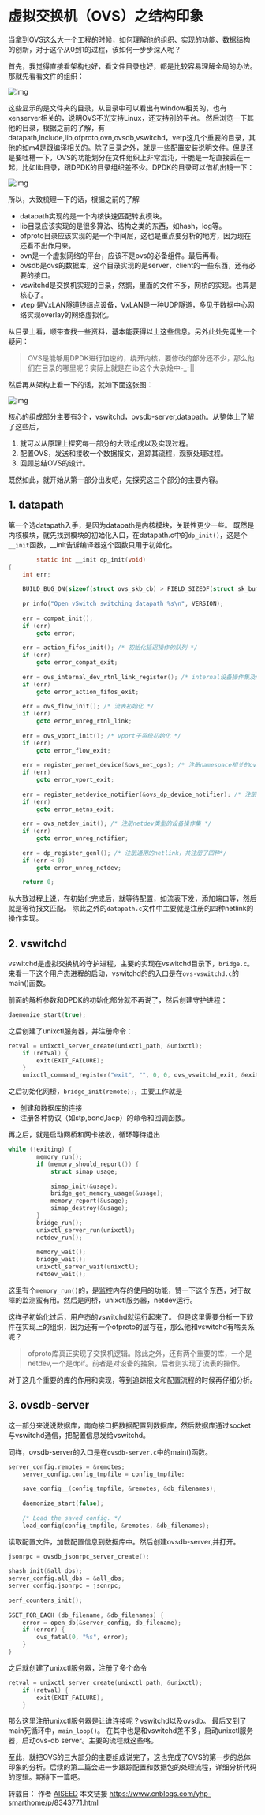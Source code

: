# 虚拟交换机（OVS）之结构印象

当拿到OVS这么大一个工程的时候，如何理解他的组织、实现的功能、数据结构的创新，对于这个从0到1的过程，该如何一步步深入呢？

首先，我觉得直接看架构也好，看文件目录也好，都是比较容易理解全局的办法。
那就先看看文件的组织：

![img](https://images2017.cnblogs.com/blog/614525/201801/614525-20180124220256006-776164795.png)

这些显示的是文件夹的目录，从目录中可以看出有window相关的，也有xenserver相关的，说明OVS不光支持Linux，还支持别的平台。
然后浏览一下其他的目录，根据之前的了解，有datapath,include,lib,ofproto,ovn,ovsdb,vswitchd，vetp这几个重要的目录，其他的如m4是跟编译相关的。除了目录之外，就是一些配置安装说明文件。但是还是要吐槽一下，OVS的功能划分在文件组织上非常混沌，干脆是一坨直接丢在一起，比如lib目录，跟DPDK的目录组织差不少。DPDK的目录可以借机出镜一下：

![img](https://images2017.cnblogs.com/blog/614525/201801/614525-20180124220309475-255230227.png)

所以，大致梳理一下的话，根据之前的了解

- datapath实现的是一个内核快速匹配转发模块。
- lib目录应该实现的是很多算法、结构之类的东西，如hash，log等。
- ofproto目录应该实现的是一个中间层，这也是重点要分析的地方，因为现在还看不出作用来。
- ovn是一个虚拟网络的平台，应该不是ovs的必备组件。最后再看。
- ovsdb是ovs的数据库，这个目录实现的是server，client的一些东西，还有必要的接口。
- vswitchd是交换机实现的目录，然鹅，里面的文件不多，网桥的实现。也算是核心了。
- vtep 是VxLAN隧道终结点设备，VxLAN是一种UDP隧道，多见于数据中心网络实现overlay的网络虚拟化。

从目录上看，顺带查找一些资料，基本能获得以上这些信息。另外此处先诞生一个疑问：

> OVS是能够用DPDK进行加速的，绕开内核，要修改的部分还不少，那么他们在目录的哪里呢？实际上就是在lib这个大杂烩中-_-||

然后再从架构上看一下的话，就如下面这张图：

![img](https://images2017.cnblogs.com/blog/614525/201801/614525-20180124220322553-486039362.jpg)

核心的组成部分主要有3个，vswitchd，ovsdb-server,datapath。从整体上了解了这些后，

1. 就可以从原理上探究每一部分的大致组成以及实现过程。
2. 配置OVS，发送和接收一个数据报文，追踪其流程，观察处理过程。
3. 回顾总结OVS的设计。

既然如此，就开始从第一部分出发吧，先探究这三个部分的主要内容。

## 1. datapath

第一个选datapath入手，是因为datapath是内核模块，关联性更少一些。
既然是内核模块，就先找到模块的初始化入口，在datapath.c中的`dp_init()`，这是个`__init`函数，__init告诉编译器这个函数只用于初始化。

```c
		static int __init dp_init(void)
{
	int err;
 
	BUILD_BUG_ON(sizeof(struct ovs_skb_cb) > FIELD_SIZEOF(struct sk_buff, cb));
 
	pr_info("Open vSwitch switching datapath %s\n", VERSION);
 
	err = compat_init();
	if (err)
		goto error;
 
	err = action_fifos_init(); /* 初始化延迟操作的队列 */
	if (err)
		goto error_compat_exit;
 
	err = ovs_internal_dev_rtnl_link_register(); /* internal设备操作集及netlink操作集的注册 */
	if (err)
		goto error_action_fifos_exit;
 
	err = ovs_flow_init(); /* 流表初始化 */
	if (err)
		goto error_unreg_rtnl_link;
 
	err = ovs_vport_init(); /* vport子系统初始化 */
	if (err)
		goto error_flow_exit;
 
	err = register_pernet_device(&ovs_net_ops); /* 注册namespace相关的ovs初始化 */
	if (err)
		goto error_vport_exit;
 
	err = register_netdevice_notifier(&ovs_dp_device_notifier); /* 注册设备通知 */
	if (err)
		goto error_netns_exit;
 
	err = ovs_netdev_init(); /* 注册netdev类型的设备操作集 */
	if (err)
		goto error_unreg_notifier;
 
	err = dp_register_genl(); /* 注册通用的netlink，共注册了四种*/
	if (err < 0)
		goto error_unreg_netdev;
 
	return 0;
```

从大致过程上说，在初始化完成后，就等待配置，如流表下发，添加端口等，然后就是等待报文匹配。
除此之外的`datapath.c`文件中主要就是注册的四种netlink的操作实现。

## 2. vswitchd

vswitchd是虚拟交换机的守护进程，主要的实现在vswitchd目录下，`bridge.c`。来看一下这个用户态进程的启动，vswitchd的的入口是在`ovs-vswitchd.c`的main()函数。

前面的解析参数和DPDK的初始化部分就不再说了，然后创建守护进程：

```c
daemonize_start(true);
```

之后创建了unixctl服务器，并注册命令：

```c
retval = unixctl_server_create(unixctl_path, &unixctl);
    if (retval) {
        exit(EXIT_FAILURE);
    }
    unixctl_command_register("exit", "", 0, 0, ovs_vswitchd_exit, &exiting);
```

之后初始化网桥，`bridge_init(remote);`，主要工作就是

- 创建和数据库的连接
- 注册各种协议（如stp,bond,lacp）的命令和回调函数。

再之后，就是启动网桥和网卡接收，循环等待退出

```c
while (!exiting) {
        memory_run();
        if (memory_should_report()) {
            struct simap usage;
 
            simap_init(&usage);
            bridge_get_memory_usage(&usage);
            memory_report(&usage);
            simap_destroy(&usage);
        }
        bridge_run();
        unixctl_server_run(unixctl);
        netdev_run();
 
        memory_wait();
        bridge_wait();
        unixctl_server_wait(unixctl);
        netdev_wait();
```

这里有个`memory_run()`的，是监控内存的使用的功能，赞一下这个东西，对于故障的监测蛮有用。然后是网桥，unixctl服务器，netdev运行。

这样子初始化过后，用户态的vswitchd就运行起来了。
但是这里需要分析一下软件在实现上的组织，因为还有一个ofproto的层存在，那么他和vswitchd有啥关系呢？

> ofproto库真正实现了交换机逻辑。除此之外，还有两个重要的库，一个是netdev,一个是dpif。前者是对设备的抽象，后者则实现了流表的操作。

对于这几个重要的库的作用和实现，等到追踪报文和配置流程的时候再仔细分析。

## 3. ovsdb-server

这一部分来说说数据库，南向接口把数据配置到数据库，然后数据库通过socket与vswitchd通信，把配置信息发给vswitchd。

同样，ovsdb-server的入口是在`ovsdb-server.c`中的main()函数。

```c
server_config.remotes = &remotes;
    server_config.config_tmpfile = config_tmpfile;
 
    save_config__(config_tmpfile, &remotes, &db_filenames);
 
    daemonize_start(false);
 
    /* Load the saved config. */
    load_config(config_tmpfile, &remotes, &db_filenames);
```

读取配置文件，加载配置信息到数据库中。然后创建ovsdb-server,并打开。

```c
jsonrpc = ovsdb_jsonrpc_server_create();
 
shash_init(&all_dbs);
server_config.all_dbs = &all_dbs;
server_config.jsonrpc = jsonrpc;
 
perf_counters_init();
 
SSET_FOR_EACH (db_filename, &db_filenames) {
    error = open_db(&server_config, db_filename);
    if (error) {
        ovs_fatal(0, "%s", error);
    }
}
```

之后就创建了unixctl服务器，注册了多个命令

```c
retval = unixctl_server_create(unixctl_path, &unixctl);
    if (retval) {
        exit(EXIT_FAILURE);
    }
```

那么这里注册unixctl服务器是让谁连接呢？vswitchd以及ovsdb。
最后又到了main死循环中，`main_loop()`。
在其中也是和vswitchd差不多，启动unixctl服务器，启动ovs-db server。主要的流程就这些咯。

至此，就把OVS的三大部分的主要组成说完了，这也完成了OVS的第一步的总体印象的分析。后续的第二篇会进一步跟踪配置和数据包的处理流程，详细分析代码的逻辑。期待下一篇吧。





转载自：  作者 [AISEED](https://home.cnblogs.com/u/yhp-smarthome/)   本文链接 https://www.cnblogs.com/yhp-smarthome/p/8343771.html
